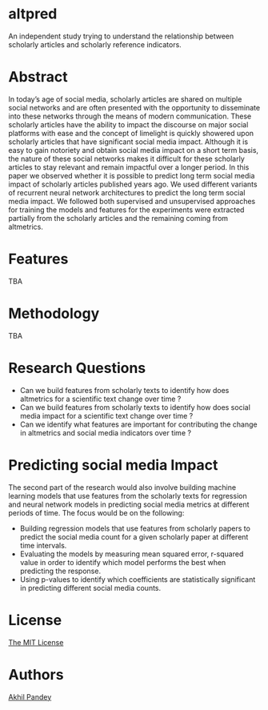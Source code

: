 # altpred
An independent study trying to understand the relationship between scholarly articles and scholarly reference indicators.

# Abstract
In today’s age of social media, scholarly articles are shared on multiple social networks and are often presented with the opportunity to disseminate into these networks through the means of modern communication. These scholarly articles have the ability to impact the discourse on major social platforms with ease and the concept of limelight is quickly showered upon scholarly articles that have significant social media impact. Although it is easy to gain notoriety and obtain social media impact on a short term basis, the nature of these social networks makes it difficult for these scholarly articles to stay relevant and remain impactful over a longer period. In this paper we observed whether it is possible to predict long term social media impact of scholarly articles published years ago. We used different variants of recurrent neural network architectures to predict the long term social media impact. We followed both supervised and unsupervised approaches for training the models and features for the experiments were extracted partially from the scholarly articles and the remaining coming from altmetrics.

# Features
TBA

# Methodology
TBA

# Research Questions
- Can we build features from scholarly texts to identify how does altmetrics for a scientific
text change over time ?
- Can we build features from scholarly texts to identify how does social media impact for a
scientific text change over time ?
- Can we identify what features are important for contributing the change in altmetrics and
social media indicators over time ?

# Predicting social media Impact
The second part of the research would also involve building machine learning models that
use features from the scholarly texts for regression and neural network models in predicting social media metrics at different periods of time. The focus would be on the following:
- Building regression models that use features from scholarly papers to predict the social
media count for a given scholarly paper at different time intervals.
- Evaluating the models by measuring mean squared error, r-squared value in order to
identify which model performs the best when predicting the response.
- Using p-values to identify which coefficients are statistically significant in predicting
different social media counts.

# License
[The MIT License](https://github.com/akhilpandey95/altpred/blob/master/LICENSE)

# Authors
[Akhil Pandey](https://github.com/akhilpandey95)
